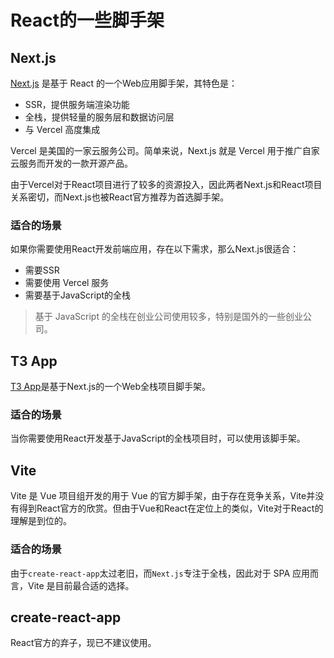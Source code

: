# React的一些脚手架
## Next.js

[Next.js](https://nextjs.org/) 是基于 React 的一个Web应用脚手架，其特色是：

- SSR，提供服务端渲染功能
- 全栈，提供轻量的服务层和数据访问层
- 与 Vercel 高度集成

Vercel 是美国的一家云服务公司。简单来说，Next.js 就是 Vercel 用于推广自家云服务而开发的一款开源产品。

由于Vercel对于React项目进行了较多的资源投入，因此两者Next.js和React项目关系密切，而Next.js也被React官方推荐为首选脚手架。

### 适合的场景

如果你需要使用React开发前端应用，存在以下需求，那么Next.js很适合：

- 需要SSR
- 需要使用 Vercel 服务
- 需要基于JavaScript的全栈

>基于 JavaScript 的全栈在创业公司使用较多，特别是国外的一些创业公司。

## T3 App

[T3 App](https://github.com/t3-oss/create-t3-app)是基于Next.js的一个Web全栈项目脚手架。

### 适合的场景

当你需要使用React开发基于JavaScript的全栈项目时，可以使用该脚手架。

## Vite

Vite 是 Vue 项目组开发的用于 Vue 的官方脚手架，由于存在竞争关系，Vite并没有得到React官方的欣赏。但由于Vue和React在定位上的类似，Vite对于React的理解是到位的。

### 适合的场景

由于`create-react-app`太过老旧，而`Next.js`专注于全栈，因此对于 SPA 应用而言，Vite 是目前最合适的选择。

## create-react-app

React官方的弃子，现已不建议使用。

 
